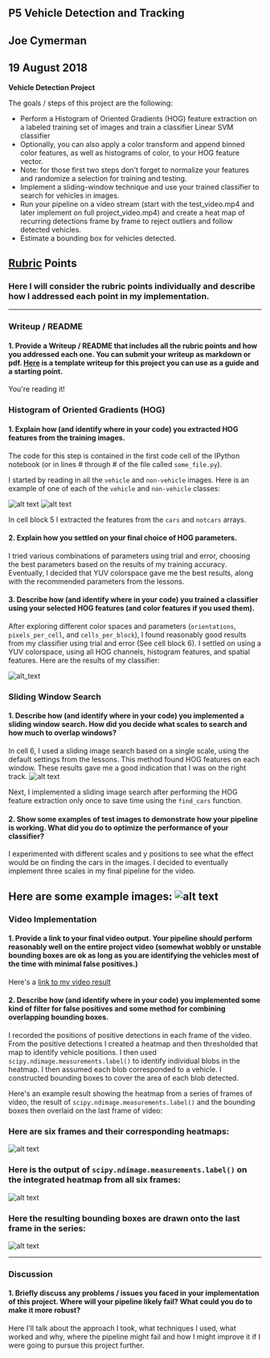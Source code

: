 ## P5 Vehicle Detection and Tracking
## Joe Cymerman
## 19 August 2018

**Vehicle Detection Project**

The goals / steps of this project are the following:

* Perform a Histogram of Oriented Gradients (HOG) feature extraction on a labeled training set of images and train a classifier Linear SVM classifier
* Optionally, you can also apply a color transform and append binned color features, as well as histograms of color, to your HOG feature vector. 
* Note: for those first two steps don't forget to normalize your features and randomize a selection for training and testing.
* Implement a sliding-window technique and use your trained classifier to search for vehicles in images.
* Run your pipeline on a video stream (start with the test_video.mp4 and later implement on full project_video.mp4) and create a heat map of recurring detections frame by frame to reject outliers and follow detected vehicles.
* Estimate a bounding box for vehicles detected.

[//]: # (Image References)
[image1]: ./output_images/car.png
[image2]: ./output_images/not_car.png
[image3]: ./output_images/train_results.JPG
[image4]: ./output_images/sliding_windows.JPG
[image5]: ./output_images/sliding_window.JPG
[image6]: ./output_images/bboxes_and_heat.JPG
[image7]: ./output_images/labels_map.JPG
[image8]: ./output_images/output_bboxes.JPG
## [Rubric](https://review.udacity.com/#!/rubrics/513/view) Points
### Here I will consider the rubric points individually and describe how I addressed each point in my implementation.  

---
### Writeup / README

#### 1. Provide a Writeup / README that includes all the rubric points and how you addressed each one.  You can submit your writeup as markdown or pdf.  [Here](https://github.com/udacity/CarND-Vehicle-Detection/blob/master/writeup_template.md) is a template writeup for this project you can use as a guide and a starting point.  

You're reading it!

### Histogram of Oriented Gradients (HOG)

#### 1. Explain how (and identify where in your code) you extracted HOG features from the training images.

The code for this step is contained in the first code cell of the IPython notebook (or in lines # through # of the file called `some_file.py`).  

I started by reading in all the `vehicle` and `non-vehicle` images.  Here is an example of one of each of the `vehicle` and `non-vehicle` classes:

![alt text][image1]
![alt text][image2]

In cell block 5 I extracted the features from the `cars` and `notcars` arrays.

#### 2. Explain how you settled on your final choice of HOG parameters.

I tried various combinations of parameters using trial and error, choosing the best parameters based on the results of my training accuracy. Eventually, I decided that YUV colorspace gave me the best results, along with the recommended parameters from the lessons.

#### 3. Describe how (and identify where in your code) you trained a classifier using your selected HOG features (and color features if you used them).

After exploring different color spaces and parameters (`orientations`, `pixels_per_cell`, and `cells_per_block`),  I found reasonably good results from my classifier using trial and error (See cell block 6). I settled on using a YUV colorspace, using all HOG channels, histogram features, and spatial features. Here are the results of my classifier:

![alt_text][image3]

### Sliding Window Search

#### 1. Describe how (and identify where in your code) you implemented a sliding window search.  How did you decide what scales to search and how much to overlap windows?

In cell 6, I used a sliding image search based on a single scale, using the default settings from the lessons. This method found HOG features on each window. These results gave me a good indication that I was on the right track. 
![alt text][image4]

Next, I implemented a sliding image search after performing the HOG feature extraction only once to save time using the `find_cars` function. 

#### 2. Show some examples of test images to demonstrate how your pipeline is working.  What did you do to optimize the performance of your classifier?

I experimented with different scales and y positions to see what the effect would be on finding the cars in the images. I decided to eventually implement three scales in my final pipeline for the video.

Here are some example images:
![alt text][image4]
---

### Video Implementation

#### 1. Provide a link to your final video output.  Your pipeline should perform reasonably well on the entire project video (somewhat wobbly or unstable bounding boxes are ok as long as you are identifying the vehicles most of the time with minimal false positives.)
Here's a [link to my video result](./project_video.mp4)

#### 2. Describe how (and identify where in your code) you implemented some kind of filter for false positives and some method for combining overlapping bounding boxes.

I recorded the positions of positive detections in each frame of the video.  From the positive detections I created a heatmap and then thresholded that map to identify vehicle positions.  I then used `scipy.ndimage.measurements.label()` to identify individual blobs in the heatmap.  I then assumed each blob corresponded to a vehicle.  I constructed bounding boxes to cover the area of each blob detected.  

Here's an example result showing the heatmap from a series of frames of video, the result of `scipy.ndimage.measurements.label()` and the bounding boxes then overlaid on the last frame of video:

### Here are six frames and their corresponding heatmaps:

![alt text][image5]

### Here is the output of `scipy.ndimage.measurements.label()` on the integrated heatmap from all six frames:
![alt text][image6]

### Here the resulting bounding boxes are drawn onto the last frame in the series:
![alt text][image7]


---

### Discussion

#### 1. Briefly discuss any problems / issues you faced in your implementation of this project.  Where will your pipeline likely fail?  What could you do to make it more robust?

Here I'll talk about the approach I took, what techniques I used, what worked and why, where the pipeline might fail and how I might improve it if I were going to pursue this project further. 
